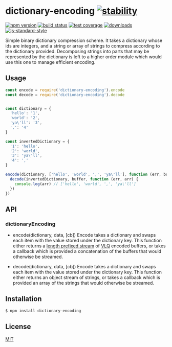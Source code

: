 # dictionary-encoding [![stability][0]][1]
[![npm version][2]][3] [![build status][4]][5] [![test coverage][6]][7]
[![downloads][8]][9] [![js-standard-style][10]][11]

Simple binary dictionary compression scheme. It takes a dictionary whose ids are integers, and a string or array of strings to compress according to the dictionary provided. Decomposing strings into parts that may be represented by the dictionary is left to a higher order module which would use this one to manage efficient encoding.

## Usage
```js
const encode = require('dictionary-encoding').encode
const decode = require('dictionary-encoding').decode


const dictionary = {
  'hello': '1',
  'world': '2',
  'ya\'ll': '3',
  ',': '4'
}

const invertedDictionary = {
  '1': 'hello',
  '2': 'world',
  '3': 'ya\'ll',
  '4': ','
}

encode(dictionary, ['hello', 'world', ',', 'ya\'ll'], function (err, buffer) {
  decode(invertedDictionary, buffer, function (err, arr) {
    console.log(arr) // ['hello', 'world', ',', 'ya\'ll']
  })
})

```

## API
### dictionaryEncoding

* encode(dictionary, data, [cb])
Encode takes a dictionary and swaps each item with the value stored under the dictionary key. This function
either returns a [length prefixed stream][13] of [VLQ][12] encoded buffers, or takes a callback which is provided a concatenation of the buffers that would otherwise be streamed.

* decode(dictionary, data, [cb])
Encode takes a dictionary and swaps each item with the value stored under the dictionary key. This function
either returns an object stream of strings, or takes a callback which is provided an array of the strings that would otherwise be streamed.

## Installation
```sh
$ npm install dictionary-encoding
```

## License
[MIT](https://tldrlegal.com/license/mit-license)

[0]: https://img.shields.io/badge/stability-experimental-orange.svg?style=flat-square
[1]: https://nodejs.org/api/documentation.html#documentation_stability_index
[2]: https://img.shields.io/npm/v/dictionary-encoding.svg?style=flat-square
[3]: https://npmjs.org/package/dictionary-encoding
[4]: https://img.shields.io/travis/jdvorak/dictionary-encoding/master.svg?style=flat-square
[5]: https://travis-ci.org/jdvorak/dictionary-encoding
[6]: https://img.shields.io/codecov/c/github/jdvorak/dictionary-encoding/master.svg?style=flat-square
[7]: https://codecov.io/github/jdvorak/dictionary-encoding
[8]: http://img.shields.io/npm/dm/dictionary-encoding.svg?style=flat-square
[9]: https://npmjs.org/package/dictionary-encoding
[10]: https://img.shields.io/badge/code%20style-standard-brightgreen.svg?style=flat-square
[11]: https://github.com/feross/standard
[12]: https://en.wikipedia.org/wiki/Variable-length_quantity
[13]: https://github.com/mafintosh/length-prefixed-stream
